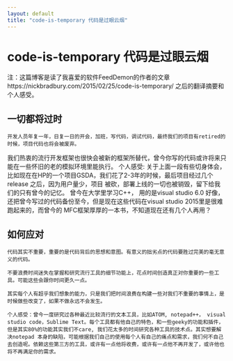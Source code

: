 ```yaml
---
layout: default
title: "code-is-temporary 代码是过眼云烟"
---
```


# code-is-temporary 代码是过眼云烟

注：这篇博客是读了我喜爱的软件FeedDemon的作者的文章https://nickbradbury.com/2015/02/25/code-is-temporary/ 之后的翻译摘要和个人感受。

## 一切都将过时

    开发人员年复一年，日复一日的开会，加班，写代码，调试代码，最终我们的项目有retired的时候，项目代码也将会被废弃。
我们热衷的流行开发框架也很快会被新的框架所替代，曾今你写的代码或许将来只能在一些怀旧的老的模拟环境里能执行。
个人感受: 关于上面一段有些切身体会，比如现在在HP的一个项目GSDA，我们花了2-3年的时候，最后项目经过几个release 之后，因为用户量少，项目
被砍，部署上线的一切也被销毁，留下给我们的只有曾今的记忆。
曾今在大学里学习C++， 用的是visual studio 6.0 好像，还把曾今写过的代码备份至今，但是现在这些代码在visual studio 2015里是很难跑起来的，而曾今的
MFC框架厚厚的一本书，不知道现在还有几个人再用？

## 如何应对

    代码其实不重要，重要的是代码背后的思想和意图。有意义的拙劣点的代码要胜过完美的毫无意义的代码。

    不要浪费时间迷失在掌握和研究流行工具的细节功能上，花点时间创造真正对你重要的一些工具。可能这些会跟你时间更久一点。

    其实每个人有超乎我们想象的能力，只是我们把时间浪费在构建一些对我们不重要的事情上，是时候做些改变了，如果不做永远不会发生。

    个人感受：曾今一度研究过各种最近比较流行的文本工具，比如ATOM, notepad++， visual studio code，Sublime Text。每个工具都有他自己的特色，和一些geeky的功能和插件，但是其实80%的功能其实我们不care, 我们花太多的时间研究各种工具的技术点。其实想要解决notepad 本身的缺陷，可能根据我们自己的使用每个人有自己的痛点和需求，我们何不自己去创造呢。依赖这些第三方的工具，或许有一点他将收费，或许有一点他不再开发了，或许他也将不再满足你的需求。
